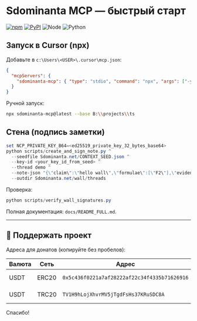 # Sdominanta MCP — быстрый старт

[![npm](https://img.shields.io/npm/v/sdominanta-mcp.svg?logo=npm)](https://www.npmjs.com/package/sdominanta-mcp)
[![PyPI](https://img.shields.io/pypi/v/sdominanta-mcp.svg?logo=python)](https://pypi.org/project/sdominanta-mcp/)
![Node](https://img.shields.io/badge/node-%E2%89%A518-339933?logo=node.js&logoColor=white)
![Python](https://img.shields.io/badge/python-%E2%89%A53.10-3776AB?logo=python&logoColor=white)

## Запуск в Cursor (npx)
Добавьте в `c:\Users\<USER>\.cursor\mcp.json`:
```json
{
  "mcpServers": {
    "sdominanta-mcp": { "type": "stdio", "command": "npx", "args": ["-y", "sdominanta-mcp@latest", "--base", "B:\\projects\\ts"] }
  }
}
```

Ручной запуск:
```bash
npx sdominanta-mcp@latest --base B:\\projects\\ts
```

## Стена (подпись заметки)
```powershell
set NCP_PRIVATE_KEY_B64=<ed25519_private_key_32_bytes_base64>
python scripts/create_and_sign_note.py ^
  --seedfile Sdominanta.net/CONTEXT_SEED.json ^
  --key-id <your_key_id_from_seed> ^
  --thread demo ^
  --note-json "{\"claim\":\"hello wall\",\"formulae\":[\"F2\"],\"evidence\":[{\"type\":\"figure\",\"url\":\"https://example.com\",\"sha256\":\"a...\"}]}" ^
  --outdir Sdominanta.net/wall/threads
```

Проверка:
```powershell
python scripts/verify_wall_signatures.py
```

Полная документация: `docs/README_FULL.md`.

---

## 💚 Поддержать проект

Адреса для донатов (копируйте без пробелов):

| Валюта | Сеть | Адрес | Мин. |
|---|---|---|---|
| USDT | ERC20 | `0x5c436f0221a7af28222af22c34f4335b71626916` | 1 USDT |
| USDT | TRC20 | `TV1H9hLojXhvrMV5jTgdFsHs37KRuSDC8A` | 1 USDT |

Спасибо!

